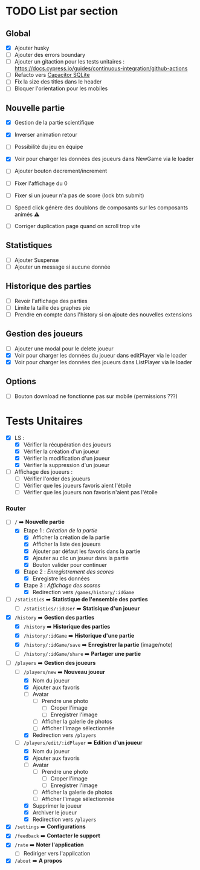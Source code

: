 # TODO List par section

## Global

- [x] Ajouter husky
- [ ] Ajouter des errors boundary
- [ ] Ajouter un gitaction pour les tests unitaires : https://docs.cypress.io/guides/continuous-integration/github-actions
- [ ] Refacto vers [Capacitor SQLite](https://github.com/capacitor-community/sqlite)
- [ ] Fix la size des titles dans le header
- [ ] Bloquer l'orientation pour les mobiles

## Nouvelle partie

- [x] Gestion de la partie scientifique
- [x] Inverser animation retour
- [ ] Possibilité du jeu en équipe
- [x] Voir pour charger les données des joueurs dans NewGame via le loader
- [ ] Ajouter bouton decrement/increment

- [ ] Fixer l'affichage du 0
- [ ] Fixer si un joueur n'a pas de score (lock btn submit)
- [ ] Speed click génère des doublons de composants sur les composants animés ⚠️
- [ ] Corriger duplication page quand on scroll trop vite

## Statistiques

- [ ] Ajouter Suspense
- [ ] Ajouter un message si aucune donnée

## Historique des parties

- [ ] Revoir l'affichage des parties
- [ ] Limite la taille des graphes pie
- [ ] Prendre en compte dans l'history si on ajoute des nouvelles extensions

## Gestion des joueurs

- [ ] Ajouter une modal pour le delete joueur
- [x] Voir pour charger les données du joueur dans editPlayer via le loader
- [x] Voir pour charger les données des joueurs dans ListPlayer via le loader

## Options

- [ ] Bouton download ne fonctionne pas sur mobile (permissions ???)

# Tests Unitaires

- [x] LS :
  - [x] Vérifier la récupération des joueurs
  - [x] Vérifier la création d'un joueur
  - [x] Vérifier la modification d'un joueur
  - [x] Vérifier la suppression d'un joueur
- [ ] Affichage des joueurs :
  - [ ] Vérifier l'order des joueurs
  - [ ] Vérifier que les joueurs favoris aient l'étoile
  - [ ] Vérifier que les joueurs non favoris n'aient pas l'étoile

### Router

- [ ] `/` ➡️ **Nouvelle partie**
  - [x] Etape 1 : _Création de la partie_
    - [x] Afficher la création de la partie
    - [x] Afficher la liste des joueurs
    - [x] Ajouter par défaut les favoris dans la partie
    - [x] Ajouter au clic un joueur dans la partie
    - [x] Bouton valider pour continuer
  - [x] Etape 2 : _Enregistrement des scores_
    - [x] Enregistre les données
  - [x] Etape 3 : _Affichage des scores_
    - [x] Redirection vers `/games/history/:idGame`
- [ ] `/statistics` ➡️ **Statistique de l'ensemble des parties**
  - [ ] `/statistics/:idUser` ➡️ **Statisique d'un joueur**
- [x] `/history` ➡️ **Gestion des parties**
  - [x] `/history` ➡️ **Historique des parties**
  - [x] `/history/:idGame` ➡️ **Historique d'une partie**
  - [x] `/history/:idGame/save` ➡️ **Enregistrer la partie** (image/note)
  - [ ] `/history/:idGame/share` ➡️ **Partager une partie**
- [ ] `/players` ➡️ **Gestion des joueurs**
  - [ ] `/players/new` ➡️ **Nouveau joueur**
    - [x] Nom du joueur
    - [x] Ajouter aux favoris
    - [ ] Avatar
      - [ ] Prendre une photo
        - [ ] Croper l'image
        - [ ] Enregistrer l'image
      - [ ] Afficher la galerie de photos
      - [ ] Afficher l'image sélectionnée
    - [x] Redirection vers `/players`
  - [ ] `/players/edit/:idPlayer` ➡️ **Edition d'un joueur**
    - [x] Nom du joueur
    - [x] Ajouter aux favoris
    - [ ] Avatar
      - [ ] Prendre une photo
        - [ ] Croper l'image
        - [ ] Enregistrer l'image
      - [ ] Afficher la galerie de photos
      - [ ] Afficher l'image sélectionnée
    - [x] Supprimer le joueur
    - [x] Archiver le joueur
    - [x] Redirection vers `/players`
- [x] `/settings` ➡️ **Configurations**
- [x] `/feedback` ➡️ **Contacter le support**
- [x] `/rate` ➡️ **Noter l'application**
  - [ ] Rediriger vers l'application
- [x] `/about` ➡️ **A propos**
